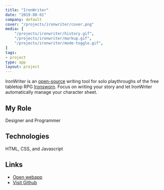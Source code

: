 ```yaml
---
title: "IronWriter"
date: "2019-08-01"
company: default
cover: "/projects/ironwriter/cover.png"
media: [
    "/projects/ironwriter/history.gif",
    "/projects/ironwriter/markup.gif",
    "/projects/ironwriter/mode-toggle.gif",
]
tags:
- project
type: app
layout: project
---
```


IronWriter is an [open-source](https://github.com/SHiLLySiT/IronWriter) writing tool for solo playthroughs of the free tabletop RPG [Ironsworn](https://ironswornrpg.com). Focus on writing your story and let IronWriter automatically manage your character sheet.

## My Role
Designer and Programmer

## Technologies
HTML, CSS, and Javascript

## Links
* [Open webapp](https://alexlarioza.com/IronWriter)
* [Visit Github](https://github.com/SHiLLySiT/IronWriter)